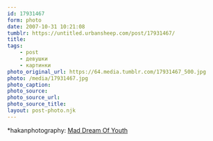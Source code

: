 ```yaml
---
id: 17931467
form: photo
date: 2007-10-31 10:21:08
tumblr: https://untitled.urbansheep.com/post/17931467/
title:
tags:
    - post
    - девушки
    - картинки
photo_original_url: https://64.media.tumblr.com/17931467_500.jpg
photo: /media/17931467.jpg
photo_caption: 
photo_source:
photo_source_url:
photo_source_title:
layout: post-photo.njk
---
```


<p>*hakanphotography: <a href="http://hakanphotography.deviantart.com/art/Mad-Dream-Of-Youth-36498941">Mad Dream Of Youth</a></p>
